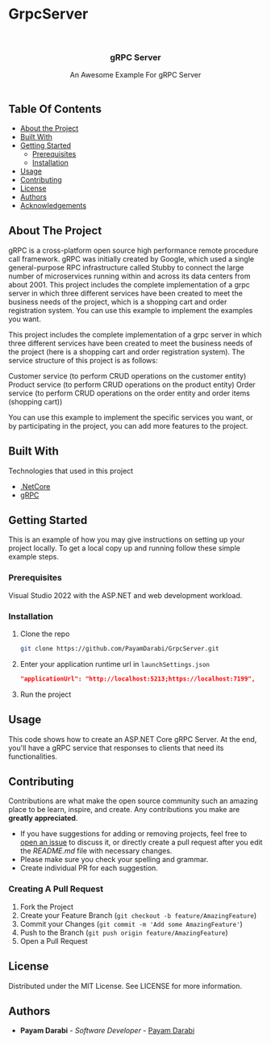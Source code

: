 # GrpcServer
<br/>
<p align="center">
  <h3 align="center">gRPC Server</h3>

  <p align="center">
    An Awesome Example For gRPC Server
    <br/>
    <br/>
  </p>
</p>



## Table Of Contents

* [About the Project](#about-the-project)
* [Built With](#built-with)
* [Getting Started](#getting-started)
  * [Prerequisites](#prerequisites)
  * [Installation](#installation)
* [Usage](#usage)
* [Contributing](#contributing)
* [License](#license)
* [Authors](#authors)
* [Acknowledgements](#acknowledgements)

## About The Project

gRPC is a cross-platform open source high performance remote procedure call framework. gRPC was initially created by Google, which used a single general-purpose RPC infrastructure called Stubby to connect the large number of microservices running within and across its data centers from about 2001.
This project includes the complete implementation of a grpc server in which three different services have been created to meet the business needs of the project, which is a shopping cart and order registration system. You can use this example to implement the examples you want.

This project includes the complete implementation of a grpc server in which three different services have been created to meet the business needs of the project (here is a shopping cart and order registration system).
The service structure of this project is as follows:

Customer service (to perform CRUD operations on the customer entity)
Product service (to perform CRUD operations on the product entity)
Order service (to perform CRUD operations on the order entity and order items (shopping cart))

You can use this example to implement the specific services you want, or by participating in the project, you can add more features to the project.

## Built With

Technologies that used in this project

* [.NetCore](https://dotnet.microsoft.com/en-us/download)
* [gRPC](https://grpc.io/)

## Getting Started

This is an example of how you may give instructions on setting up your project locally.
To get a local copy up and running follow these simple example steps.

### Prerequisites

Visual Studio 2022 with the ASP.NET and web development workload.

### Installation

1. Clone the repo

   ```sh
   git clone https://github.com/PayamDarabi/GrpcServer.git
   ```
2. Enter your application runtime url in `launchSettings.json`

   ```JSON
   "applicationUrl": "http://localhost:5213;https://localhost:7199",
   ```
3. Run the project
   
## Usage

This code shows how to create an ASP.NET Core gRPC Server. At the end, you'll have a gRPC service that responses to clients that need its functionalities.

## Contributing

Contributions are what make the open source community such an amazing place to be learn, inspire, and create. Any contributions you make are **greatly appreciated**.
* If you have suggestions for adding or removing projects, feel free to [open an issue](https://github.com/PayamDarabi/ReadME-Generator/issues/new) to discuss it, or directly create a pull request after you edit the *README.md* file with necessary changes.
* Please make sure you check your spelling and grammar.
* Create individual PR for each suggestion.
  
### Creating A Pull Request

1. Fork the Project
2. Create your Feature Branch (`git checkout -b feature/AmazingFeature`)
3. Commit your Changes (`git commit -m 'Add some AmazingFeature'`)
4. Push to the Branch (`git push origin feature/AmazingFeature`)
5. Open a Pull Request

## License
Distributed under the MIT License. See LICENSE for more information.

## Authors

* **Payam Darabi** - *Software Developer* - [Payam Darabi](https://www.linkedin.com/in/payamdarabi/)
